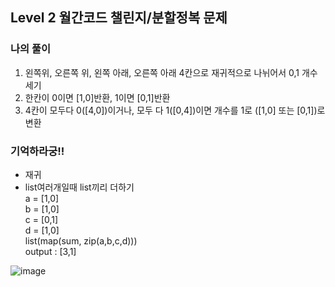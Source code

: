 ## Level 2 월간코드 챌린지/분할정복 문제
### 나의 풀이
1. 왼쪽위, 오른쪽 위, 왼쪽 아래, 오른쪽 아래 4칸으로 재귀적으로 나뉘어서 0,1 개수 세기  
2. 한칸이 0이면 [1,0]반환, 1이면 [0,1]반환   
3. 4칸이 모두다 0([4,0])이거나, 모두 다 1([0,4])이면 개수를 1로 ([1,0] 또는 [0,1])로 변환


### 기억하라궁!!
- 재귀
- list여러개일때 list끼리 더하기  
a = [1,0]  
b = [1,0]  
c = [0,1]  
d = [1,0]  
list(map(sum, zip(a,b,c,d)))  
output : [3,1]

![image](https://user-images.githubusercontent.com/49435163/124087117-ad239900-da8c-11eb-8bcf-9c312ed2f3d9.png)

